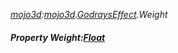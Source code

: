 _[mojo3d](../../modules/mojo3d/mojo3d-module.md):[mojo3d](../../modules/mojo3d/mojo3d-module.md).[GodraysEffect](../../modules/mojo3d/mojo3d-godrayseffect.md).Weight_
##### Property Weight:[Float](../../modules/wonkey/wonkey-types-float.md)
